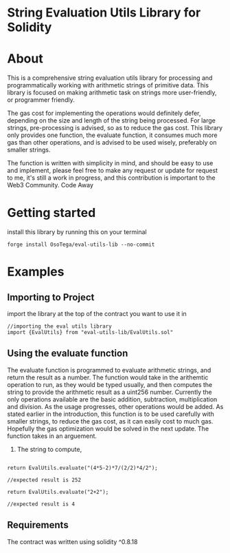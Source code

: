 # String Evaluation Utils Library for Solidity

# About
This is a comprehensive string evaluation utils library for processing and programmatically working with arithmetic strings of primitive data. This library is focused on making arithmetic task on strings more user-friendly, or programmer friendly.

The gas cost for implementing the operations would definitely defer, depending on the size and length of the string being processed. For large strings, pre-processing is advised, so as to reduce the gas cost. This library only provides one function, the evaluate function, it consumes much more gas than other operations, and is advised to be used wisely, preferably on smaller strings.

The function is written with simplicity in mind, and should be easy to use and implement, please feel free to make any request or update for request to me, it's still a work in progress, and this contribution is important to the Web3 Community. Code Away  


# Getting started
install this library by running this on your terminal
```foundry
forge install OsoTega/eval-utils-lib --no-commit
```

# Examples
## Importing to Project
import the library at the top of the contract you want to use it in
```solidity
//importing the eval utils library
import {EvalUtils} from "eval-utils-lib/EvalUtils.sol"
```

## Using the evaluate function
The evaluate function is programmed to evaluate arithmetic strings, and return the result as a number. The function would take in the arithemtic operation to run, as they would be typed usually, and then computes the string to provide the arithmetic result as a uint256 number. Currently the only operations available are the basic addition, subtraction, multiplication and division. As the usage progresses, other operations would be added. As stated earlier in the introduction, this function is to be used carefully with smaller strings, to reduce the gas cost, as it can easily cost to much gas. Hopefully the gas optimization would be solved in the next update. The function takes in an arguement.
1. The string to compute,

```solidity

return EvalUtils.evaluate("(4*5-2)*7/(2/2)*4/2");

//expected result is 252

return EvalUtils.evaluate("2+2");

//expected result is 4
```

## Requirements
The contract was written using solidity ^0.8.18

